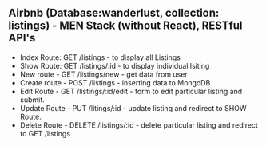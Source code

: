 <h2> Airbnb (Database:wanderlust, collection: listings) - MEN Stack (without React), RESTful API's</h2>
<ul>
    <li>Index Route: GET /listings - to display all Listings</li>
    <li>Show Route: GET /listings/:id - to display individual lsiting</li>
    <li>New route - GET /listings/new - get data from user</li>
    <li> Create route - POST /listings - inserting data to MongoDB </li>
    <li>Edit Route - GET /listings/:id/edit - form to edit particular listing and submit.</li>
    <li>Update Route - PUT /litings/:id - update listing and redirect to SHOW Route.</li>
    <li>Delete Route - DELETE /listings/:id - delete particular listing and redirect to GET /listings</li>
    <!-- <li></li> -->
</ul>

<!-- 47. Phase 1 (part a) - CRUD operations - [1] to [9]
[1] basic setup -- installing express, ejs, mongoose. 
    index.js -- require express, initialize app, lister to port for requests, setup up home root "/" to verify working.
    require mongoose, setup connection.
[2] define Schema and model(in models/listing.js) and export it. require listing in app.js. create new document using instance of listing. verfiy whether document insertion is working through mongosh (MongoDb shell).
[3] repository link: https://github.com/apna-college/wanderlust
initialise database, data link: https://github.com/apna-college/wanderlust/blob/main/init/data.js
[4] Initilization of database: used to intialize databse with new data, helpfull whenever we need to reinitialise database. File: init/data.js (contains data).... File: init/index.js (contains required to code to cleanup existing database and insert intilisation data).
[5] Index Route: GET /listings - to display all Listings
[6] Show Route: GET /listings/:id - to desplay individual listing
[7] New and Create Route - 
    New route - GET /listings/new - get data from user
    Create route - POST /listings - inserting data to MongoDB
[8] Edit and Update Route
    Edit Route - GET /listings/:id/edit - form to edit particular listing and submit.
    Update Route - PUT /listings/:id - update listing and redirect to SHOW Route.
[9] Delete Route - DELETE /listings/:id - delete particular listing and redirect to GET /listings.

 -->

 <!-- 48. Phase 1 (Part b) - Apply Styling - [10] to [17]
[10] 01. Creating Boilerplate -- making use of EJS Mate (npm i ejs-mate, const ejsMate = require("ejs-mate"), app.engine('ejs', ejsMate)) to enhanced templating. common templatings in many pages can be put into views/layouts folder (here we have boilerplate.ejs) and import in ejs files ex: like Navbar, Footer etc..
 And Creting public folder. May contain css files,js files,images.

[11] 02. Navbar (views/includes/navbar.ejs)- attaching NavBar in Boilerplate file, using Bootstrap
[12] 03. Footer (views/includes/footer.ejs) - attaching Footer in Boilerplate file
[13] 04. Index page Styling -> displaying contents in card using bootstrap (modifying /listings/index.ejs)
[14] 05. Styling New Listing (Add new listing page) 
important concepts: flex: 1; (short hand for flex: flex-grow flex-shrink flex-basis) used for responsiveness when parent container is flex. FLEW GROW: default(0) means even if conainer have empty space, elements will not occupy anythin. value "1" means elements will equally occupy empty space. can have any range of positive number's and each element/child can have different value. value "2" mean element occupies free space twice than other elements.
FLEW SHRINK: default(1) means the elements will shrink if window/screen size decreases to fit current size, value "0" - element will not shrink and overflows. 
FLEX BASIS: 0 allows all elements to occupy availabe free space evenly and all element will have same size.

ROW-COLS: splitting screen into rows and cols and adjusting elements size; bootstrap-gutters

[15] 06.Styling Edit Listing page - same style as Add New Listing page. only difference is we use value="" attribute insted of placeholder.

[16] 07.Styling Show Listing using Bootstrap
[17] 50, 51 folders - Learnt Middlewares and Error Handling.
 -->

 <!-- 51. Project - Phase 1(Part c) - [18] to [25]
 [18] 01. Client-Side Form Validation - using Bootstrap form validations and disabling browsers default validation.
 Step 1: adding "novalidate" if form tag. second, adding class="needs-validation" in form tag. third, adding js code(in bootdtrap website) in public/js/script.js file and mentioning it in boilerplate.ejs.

[19] 02. Success and Failure text (displaying message with validation in form) in both new.ejs and edit.ejs.
 but there is still vulnerability in our verification as we can't send data via form, if we send data via hoppscotch or API directly then invalid data get stored in database so we need to use server side validation.

 [20] 03. Custom error Handling. adding middleware in app.js to handle error while adding new data to database.

 [21] 04. Adding wrapAsync /utils/wrapAsync.js. making use of wrapAsync in place of try-catch block done in above (create route). 
 [22] 05. Adding ExpressError /util/ExpressError.js. defining custom error name and status. defining middleware for wild card route, adding server sd\ide validations for delete route, edit route etc..
[23] 06. views/listings/error.ejs - displaying error message using bootstrap "alerts". 
[24] 07. Validation for Schema (Server side error handling (verify empty object data i.e., applying validation for individual fields)) and using npm i joi. using "joi" npm package formschema verification (sends error if the inout fields are empty while submitting form). defining new file ./schema.js for defining joi schema for verification.
[25] 08. Validation for Schema (using Middleware). all the above code is put in function and used as a middleware for create and update route and making use of addition "details" sent in error.
 --> 

<!-- 52. Database Relationships - learning relationships in MongoDB (how to connect two tables) - just learning
 -->

 <!-- 53.  Project - phase 2 (Part A) - [26] to [33]
    [26] 03. models/reviews.js -- created new reviews model(for storing comment-String, rating(1 to 5)-Number, createdAt-date and time) for storing reviews of all listings. and Added "reviews" field in listings model, which stores ObjectIDs of reviews.

    [27] 04. creating form for taking reviews in show.ejs .. just form, post request is not implemented
    [28] 05. submitting reviews form - post request - POST /listings/:id/reviews - getting review object, storing it in reviews and pushing in listings.reviews array.

    [29] 06. Client ans Server Side validation for Reviews - client(Form validation - making input fields required) - server side(Joi validation - creating schem in schema.js -> requiring in app.js, creating a function and using it as middleware in /listings/:id/reviews. also using wrapAsync() for error handling).

    [30] 07. Render Reviews - displaying all review of each listing in show.ejs ... making use of .populate("reviews") in show route(app.js) .. without styling

    [31] 08. Add Styling to Reviews in show.ejs
    [32] 09. Delete button for reviews - show.ejs - DELETE ROUTE - /listings/:id/reviews/:reviewId
        Making use of Mongo $pull Operator (for deleting reivew ObjectID() from listing.reviews array).
        "" The $pull operator removes from an existing array all instances of a value or values that match a specified condition. ""
    [33] 10. Handling Delete Listing - Creating delete Middleware for reviews /models/listing/js - after execution of delete route in [32] step it automatically executes this middleware which deletes all reviews associated with this listing in Reviews Collection/model

-->

<!-- 54. Project - Phase 2 (part b) [34] and [35]
    01, 02 are basics of express router

  [34] 03. Learning about "Express Router", Restructuring (We do in Major projects). Creating a new folder "routes" in main directory. from app.js we cut and paste all the /listings/ routes to routes/listing.js and Middlewares it used. copy past all the required packages. In /routes/listings.js : replacing all app with router ex: replacing app.get with router.get. and we are removing /listings/ in all routes.
  In app.js, replacing all that listing code with app.use("/listings", listings);

  [35] 04. Likewise, we are doing restructuring for Reviews routes and new concept MERGE PARAMS (while giving reviews after replacing all the code, it will not work because the ID in the route is not reaching /routes/review.js. so while requiring Router({mergeParams: true}) in review.js).
  i.e., removing all the code that belongs to reviews route from app.js to /routes/review.js

  and new concept: Merge Params
    while giving reviews after replacing all the code, it will not work because the ID in the route is not reaching /routes/review.js.
    error: Cannot read properties of null (reading 'reviews')
    Here comes MERGE PARAMS concept,
    instead of: const router = express.Router();
    we use: const router = express.Router({ mergeParams: true });
    Which merges parents(app.js) route with child route(routes in /routes/review.js)

    reference: expressjs.com/en/4x/api.html#express.router

    05 to 08 - About Web cookies (we use them to store some info from server to browser and after that, that information can be shared by all other pages). Mostly used for Authentication and Authirization. 
    
-->

<!-- 55. Project - phase 2 (part c) [36] to [40]
    01. Intro about session, stateful and stateless protocols. 
    02. Intro about express sessions, using session as middleware
    03. Exploring session options, like resave , saveUninitialized. Keeping track of no of requests received in a session.
    
    04. Storing and using session info, creating temporary varible in session to store username and display it in different pages
    05. using connect-flash npm package, for displaying temporary messages. like, user registered, new listing added, listing deleted etc.. (Can also be done through alerts)
    06. using res.locals, while rendering view we can use res.locals to store temporary data and without passing it, we can directly access it in view (we used it to store flash messages)

    [36] 07. Implementing sessions in project (npm i express-session)- requiring session and setting up middleware. verify for sessionId(inspect->applications->cookies->localhost->connect.sid) cookie in browser.
    [37] 08. setting cookie in sessionOnptions - used to set expiry date for session cookie ex: 7 Days means in same browser we don't have to login everytime for next 7 days. and setting httpOnly to true to prevent from crossSite attacks.

    [38] 09. Implementing Flash Message - message that new listing is created is displayed in /listing (index.ejs).
    [39] 10. Implementing Success partials - displaying succes flash message when we add new listing, edit listing, delete listing,  add new review, delete review.
    (shifiting displaying of flash message to boiler plate)
    [40] 11. Implementing Failure partials - displaying failur flash message. for example: if we are trying to access listing that do not exist or edit listing that do not exist.

 -->

 <!-- 56. Project - phase 2 (Part d) [41] to [46]
    01 to 05 learned babsic about Authentication, Authorization, Password storing (hashing and Salting), passport package for authentication
    [41] 06. User Model (models/user.js) - creating user model using passport package
    [42] 07. Configuring passport-local before using in app.js
    [43] 08. Demo user - new route for testing woriking of passport, for testing how details are stored.
    [44] 09. Creating SignUp GET route, form - /signup GET request - new route user.js and new view /users/signup.ejs
    [45] 10. Creating SignUp POST route, /signup POST request - routes/users.js
    [46] 11. Creating LogIn page - /login GET and POST requests - authenicates user using passport middleware
    login crediantials for verification
    username: sample
    password: sample
    email: sample@gmail.com
 -->

<!-- 57. Major Project Phase - 2 (Part E) [47] to [56]
    [47] 01. Connecting Login Route - verify whether user is logged in or not using req.isAuthenticated() method (which verifies cookie(user) information) - checking whether user is logged in before creating, updating, deleting, editing listing.

    we are aslo creating new file middleware.js, which contains code for verifing user is logged in or not.

    [48] 02. LogOut functionality - creating new route /logout in user.js - making use of req.logout() method of passport - which deletes user information from the session

    [49] 03. Adding sig up, log in, log out options in navbar - using req.user info of passport for rendering those options based on, whether user is logged in or not.

    [50] 04. Automatic Login after SignUp -changes in /signup POST route- using passport's req.login() method - which automatically logins with provided user details
    
    [51] 05. Post Login page - redirecting to previous page user requested before logging in. making use of req.originalUrl

    [52] 06. Listing owner - For each listing we will associate owner, to implement authorization later (that only owner can edit or delete listing)

    [53] 07. Starting with Authorization - protecting Edit/Delete router - from client-side -conditional rendering in show.ejs

    [54] 08. Starting with Authorization - protecting Edit/Delete router - from server-side - crating middlewares for checking onwer or not (isOwner) and using it in edit, update, delete listing routes - also converting validateListing and validateReview methods as middlewares

    [55] 09. Authorization for Reviews - serverside and client-side validation for review - only person who logged in will be able to create reviews - also added author property in reviews schema

    [56] 10. Authorization for review deletion - only user who created can delete the review

-->

<!-- 58.Major Project - Phase 3 (Part a) [57] to [76]
    [57] 01. MVC - Model,View, Controller - Model: contains db models, views: contains front-end part (views), controllers: contains all core functionality of backend (ex: all callback functions in routes) - creating new folder controllers and shifting callbacks in listings

    [58] 02. Likewise, shifting all callbacks from listing to controllers

    [59] 03. Likewise, creating controllers for review  routes

    [60] 03. Likewise, creating controller for user routes

    [70] 04. Router.route() - used for more compact view of code in routes - modified routes/listing.js, /review.js and /user.js

    [71] 05. Re-Styling Ratings - uing Starability library - github: https://github.com/LunarLogic/starability

    06. Introduction of how to take image file from user, how to store it.

    [72] 07. Manipulating Form - changing form encoding type - using Multer (npm i multer)package - check notes

    [73] 08. Cloud Setup - using cloudinary.com cloud service - stroing credentials in .env file (should not be shared)

    [74] 09. Store Files - using packages (npm i cloudinary multer-storage-cloudinary) - new file cloudConfig.js - basically implementing functionality where uploaded image will get parsed using multer. code will open cloudinary and upload image, it will return object in which we have image path

    [75] 10. Update Listing Schema - to store url and filename - previously in course we used to store image as string, now we have to add url and filename in image, in Listing schema - but I have done correct from starting - and update createLisiting call back in controllers to store actual listing url and filename returned by controller

    [76] 11. Display image in index and show roues - which i have already done from begining

-->

<!-- 59. Project - Phase 3 (Part b) [77] to [79]
    [77] 01. Edit Listing Image - changing edit form for providing option for uploading new image - first changing edit.ejs, form type to file - changing update listing post request in routes and collections - in collection we check first if we have new image, else we donot update new image - refer code

    [78] 02. Image Preview for Edit Page - displaying previous image in edit form with low pixels (using cloudinary API services - refer notes)

    [79] 03, 04, 05, 06, 07, 08 - About displaying Maps in Listing - not implementing this because mapbox is asking for credit card details

-->

<!-- 60. [80] -->